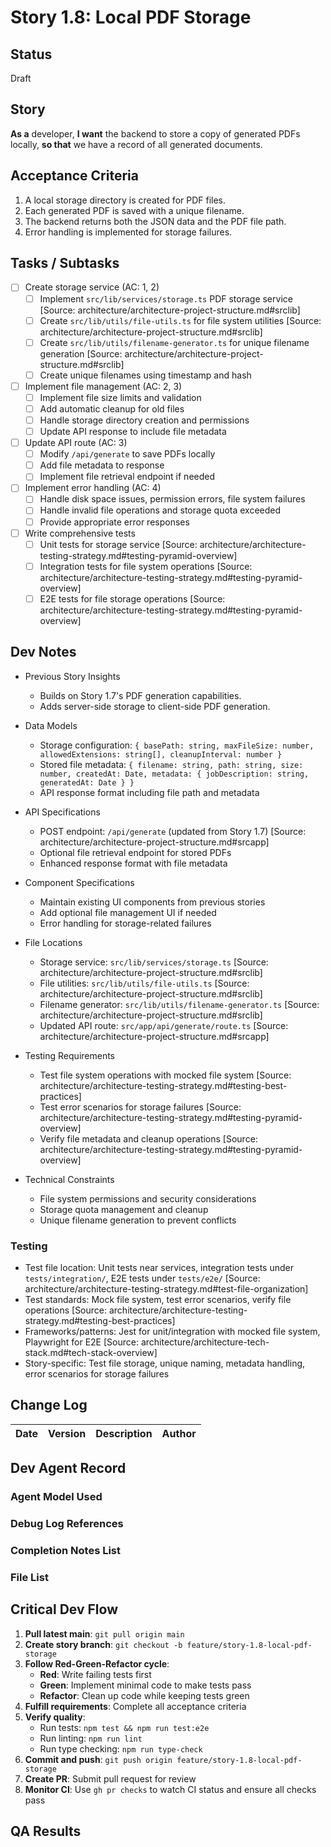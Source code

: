 # Story 1.8: Local PDF Storage

## Status

Draft

## Story

**As a** developer, **I want** the backend to store a copy of generated PDFs locally, **so that** we have a record of
all generated documents.

## Acceptance Criteria

1. A local storage directory is created for PDF files.
2. Each generated PDF is saved with a unique filename.
3. The backend returns both the JSON data and the PDF file path.
4. Error handling is implemented for storage failures.

## Tasks / Subtasks

- [ ] Create storage service (AC: 1, 2)
  - [ ] Implement `src/lib/services/storage.ts` PDF storage service [Source:
        architecture/architecture-project-structure.md#srclib]
  - [ ] Create `src/lib/utils/file-utils.ts` for file system utilities [Source:
        architecture/architecture-project-structure.md#srclib]
  - [ ] Create `src/lib/utils/filename-generator.ts` for unique filename generation [Source:
        architecture/architecture-project-structure.md#srclib]
  - [ ] Create unique filenames using timestamp and hash
- [ ] Implement file management (AC: 2, 3)
  - [ ] Implement file size limits and validation
  - [ ] Add automatic cleanup for old files
  - [ ] Handle storage directory creation and permissions
  - [ ] Update API response to include file metadata
- [ ] Update API route (AC: 3)
  - [ ] Modify `/api/generate` to save PDFs locally
  - [ ] Add file metadata to response
  - [ ] Implement file retrieval endpoint if needed
- [ ] Implement error handling (AC: 4)
  - [ ] Handle disk space issues, permission errors, file system failures
  - [ ] Handle invalid file operations and storage quota exceeded
  - [ ] Provide appropriate error responses
- [ ] Write comprehensive tests
  - [ ] Unit tests for storage service [Source: architecture/architecture-testing-strategy.md#testing-pyramid-overview]
  - [ ] Integration tests for file system operations [Source:
        architecture/architecture-testing-strategy.md#testing-pyramid-overview]
  - [ ] E2E tests for file storage operations [Source:
        architecture/architecture-testing-strategy.md#testing-pyramid-overview]

## Dev Notes

- Previous Story Insights

  - Builds on Story 1.7's PDF generation capabilities.
  - Adds server-side storage to client-side PDF generation.

- Data Models

  - Storage configuration:
    `{ basePath: string, maxFileSize: number, allowedExtensions: string[], cleanupInterval: number }`
  - Stored file metadata:
    `{ filename: string, path: string, size: number, createdAt: Date, metadata: { jobDescription: string, generatedAt: Date } }`
  - API response format including file path and metadata

- API Specifications

  - POST endpoint: `/api/generate` (updated from Story 1.7) [Source:
    architecture/architecture-project-structure.md#srcapp]
  - Optional file retrieval endpoint for stored PDFs
  - Enhanced response format with file metadata

- Component Specifications

  - Maintain existing UI components from previous stories
  - Add optional file management UI if needed
  - Error handling for storage-related failures

- File Locations

  - Storage service: `src/lib/services/storage.ts` [Source: architecture/architecture-project-structure.md#srclib]
  - File utilities: `src/lib/utils/file-utils.ts` [Source: architecture/architecture-project-structure.md#srclib]
  - Filename generator: `src/lib/utils/filename-generator.ts` [Source:
    architecture/architecture-project-structure.md#srclib]
  - Updated API route: `src/app/api/generate/route.ts` [Source: architecture/architecture-project-structure.md#srcapp]

- Testing Requirements

  - Test file system operations with mocked file system [Source:
    architecture/architecture-testing-strategy.md#testing-best-practices]
  - Test error scenarios for storage failures [Source:
    architecture/architecture-testing-strategy.md#testing-pyramid-overview]
  - Verify file metadata and cleanup operations [Source:
    architecture/architecture-testing-strategy.md#testing-pyramid-overview]

- Technical Constraints
  - File system permissions and security considerations
  - Storage quota management and cleanup
  - Unique filename generation to prevent conflicts

### Testing

- Test file location: Unit tests near services, integration tests under `tests/integration/`, E2E tests under
  `tests/e2e/` [Source: architecture/architecture-testing-strategy.md#test-file-organization]
- Test standards: Mock file system, test error scenarios, verify file operations [Source:
  architecture/architecture-testing-strategy.md#testing-best-practices]
- Frameworks/patterns: Jest for unit/integration with mocked file system, Playwright for E2E [Source:
  architecture/architecture-tech-stack.md#tech-stack-overview]
- Story-specific: Test file storage, unique naming, metadata handling, error scenarios for storage failures

## Change Log

| Date | Version | Description | Author |
| ---- | ------- | ----------- | ------ |

## Dev Agent Record

### Agent Model Used

### Debug Log References

### Completion Notes List

### File List

## Critical Dev Flow

1. **Pull latest main**: `git pull origin main`
2. **Create story branch**: `git checkout -b feature/story-1.8-local-pdf-storage`
3. **Follow Red-Green-Refactor cycle**:
   - **Red**: Write failing tests first
   - **Green**: Implement minimal code to make tests pass
   - **Refactor**: Clean up code while keeping tests green
4. **Fulfill requirements**: Complete all acceptance criteria
5. **Verify quality**:
   - Run tests: `npm test && npm run test:e2e`
   - Run linting: `npm run lint`
   - Run type checking: `npm run type-check`
6. **Commit and push**: `git push origin feature/story-1.8-local-pdf-storage`
7. **Create PR**: Submit pull request for review
8. **Monitor CI**: Use `gh pr checks` to watch CI status and ensure all checks pass

## QA Results
